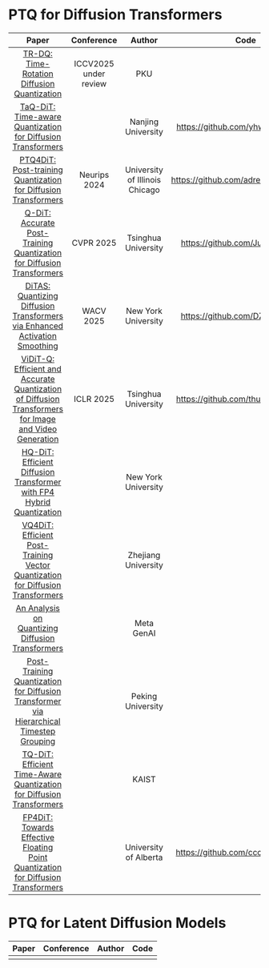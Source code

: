 # PTQ for Diffusion Transformers
|Paper|Conference|Author|Code|
|:---:|:---:|:---:|:---:|
|[TR-DQ: Time-Rotation Diffusion Quantization](https://arxiv.org/abs/2503.06564)|ICCV2025 under review|PKU||
|[TaQ-DiT: Time-aware Quantization for Diffusion Transformers](https://arxiv.org/abs/2411.14172)||Nanjing University|https://github.com/yhwangs/TQ-DiT|
|[PTQ4DiT: Post-training Quantization for Diffusion Transformers](https://arxiv.org/abs/2405.16005)|Neurips 2024|University of Illinois Chicago|https://github.com/adreamwu/PTQ4DiT|
|[Q-DiT: Accurate Post-Training Quantization for Diffusion Transformers](https://arxiv.org/abs/2406.17343)|CVPR 2025|Tsinghua University|https://github.com/Juanerx/Q-DiT|
|[DiTAS: Quantizing Diffusion Transformers via Enhanced Activation Smoothing](https://arxiv.org/abs/2409.07756)|WACV 2025|New York University|https://github.com/DZY122/DiTAS|
|[ViDiT-Q: Efficient and Accurate Quantization of Diffusion Transformers for Image and Video Generation](https://arxiv.org/abs/2406.02540)|ICLR 2025|Tsinghua University|https://github.com/thu-nics/ViDiT-Q|
|[HQ-DiT: Efficient Diffusion Transformer with FP4 Hybrid Quantization](https://arxiv.org/abs/2405.19751)||New York University||
|[VQ4DiT: Efficient Post-Training Vector Quantization for Diffusion Transformers](https://arxiv.org/abs/2408.17131)||Zhejiang University||
|[An Analysis on Quantizing Diffusion Transformers](https://arxiv.org/abs/2406.11100)||Meta GenAI||
|[Post-Training Quantization for Diffusion Transformer via Hierarchical Timestep Grouping](https://arxiv.org/pdf/2503.06930)||Peking University||
|[TQ-DiT: Efficient Time-Aware Quantization for Diffusion Transformers](https://arxiv.org/pdf/2502.04056)||KAIST||
|[FP4DiT: Towards Effective Floating Point Quantization for Diffusion Transformers](https://arxiv.org/pdf/2503.15465)||University of Alberta|https://github.com/cccrrrccc/FP4DiT|



# PTQ for Latent Diffusion Models
|Paper|Conference|Author|Code|
|:---:|:---:|:---:|:---:|
|||||
